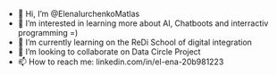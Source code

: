 - 👋 Hi, I’m @ElenaIurchenkoMatlas
- 👀 I’m interested in learning more about AI, Chatboots and interractiv programming =)
- 🌱 I’m currently learning on the ReDi School of digital integration
- 💞️ I’m looking to collaborate on Data Circle Project
- 📫 How to reach me: linkedin.com/in/el-ena-20b981223 

<!---
ElenaIurchenkoMatlas/ElenaIurchenkoMatlas is a ✨ special ✨ repository because its `README.md` (this file) appears on your GitHub profile.
You can click the Preview link to take a look at your changes.
--->

